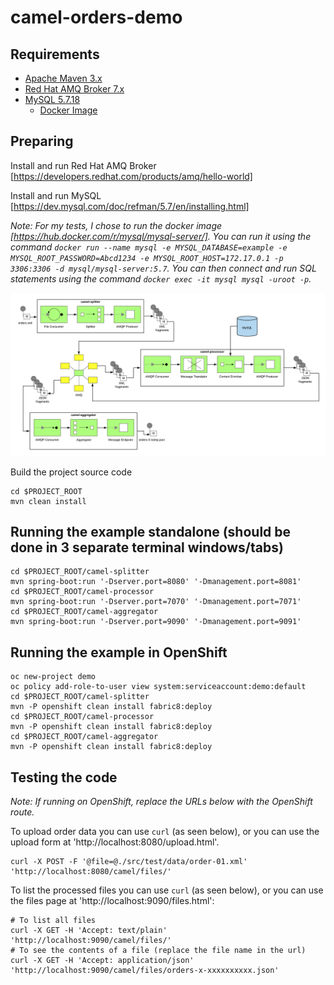 # camel-orders-demo

## Requirements

- [Apache Maven 3.x](http://maven.apache.org)
- [Red Hat AMQ Broker 7.x](https://developers.redhat.com/products/amq/overview)
- [MySQL 5.7.18](https://www.mysql.com/oem/)
  - [Docker Image](https://hub.docker.com/r/mysql/mysql-server/)

## Preparing

Install and run Red Hat AMQ Broker [https://developers.redhat.com/products/amq/hello-world]

Install and run MySQL [https://dev.mysql.com/doc/refman/5.7/en/installing.html]

_Note: For my tests, I chose to run the docker image [https://hub.docker.com/r/mysql/mysql-server/]. You can run it using the command `docker run --name mysql -e MYSQL_DATABASE=example -e MYSQL_ROOT_PASSWORD=Abcd1234 -e MYSQL_ROOT_HOST=172.17.0.1 -p 3306:3306 -d mysql/mysql-server:5.7`. You can then connect and run SQL statements using the command `docker exec -it mysql mysql -uroot -p`._

![Demo Architecture](./images/demo_architecture.png)

Build the project source code

```
cd $PROJECT_ROOT
mvn clean install
```

## Running the example standalone (should be done in 3 separate terminal windows/tabs)

```
cd $PROJECT_ROOT/camel-splitter
mvn spring-boot:run '-Dserver.port=8080' '-Dmanagement.port=8081'
cd $PROJECT_ROOT/camel-processor
mvn spring-boot:run '-Dserver.port=7070' '-Dmanagement.port=7071'
cd $PROJECT_ROOT/camel-aggregator
mvn spring-boot:run '-Dserver.port=9090' '-Dmanagement.port=9091'
```

## Running the example in OpenShift

```
oc new-project demo
oc policy add-role-to-user view system:serviceaccount:demo:default
cd $PROJECT_ROOT/camel-splitter
mvn -P openshift clean install fabric8:deploy
cd $PROJECT_ROOT/camel-processor
mvn -P openshift clean install fabric8:deploy
cd $PROJECT_ROOT/camel-aggregator
mvn -P openshift clean install fabric8:deploy
```

## Testing the code

_Note: If running on OpenShift, replace the URLs below with the OpenShift route._

To upload order data you can use `curl` (as seen below), or you can use the upload form at 'http://localhost:8080/upload.html'.

```
curl -X POST -F '@file=@./src/test/data/order-01.xml' 'http://localhost:8080/camel/files/'
```

To list the processed files you can use `curl` (as seen below), or you can use the files page at 'http://localhost:9090/files.html':

```
# To list all files
curl -X GET -H 'Accept: text/plain' 'http://localhost:9090/camel/files/'
# To see the contents of a file (replace the file name in the url)
curl -X GET -H 'Accept: application/json' 'http://localhost:9090/camel/files/orders-x-xxxxxxxxxx.json'
```
